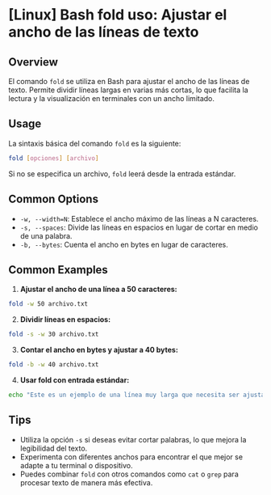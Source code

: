 # [Linux] Bash fold uso: Ajustar el ancho de las líneas de texto

## Overview
El comando `fold` se utiliza en Bash para ajustar el ancho de las líneas de texto. Permite dividir líneas largas en varias más cortas, lo que facilita la lectura y la visualización en terminales con un ancho limitado.

## Usage
La sintaxis básica del comando `fold` es la siguiente:

```bash
fold [opciones] [archivo]
```

Si no se especifica un archivo, `fold` leerá desde la entrada estándar.

## Common Options
- `-w, --width=N`: Establece el ancho máximo de las líneas a N caracteres.
- `-s, --spaces`: Divide las líneas en espacios en lugar de cortar en medio de una palabra.
- `-b, --bytes`: Cuenta el ancho en bytes en lugar de caracteres.

## Common Examples

1. **Ajustar el ancho de una línea a 50 caracteres:**

```bash
fold -w 50 archivo.txt
```

2. **Dividir líneas en espacios:**

```bash
fold -s -w 30 archivo.txt
```

3. **Contar el ancho en bytes y ajustar a 40 bytes:**

```bash
fold -b -w 40 archivo.txt
```

4. **Usar fold con entrada estándar:**

```bash
echo "Este es un ejemplo de una línea muy larga que necesita ser ajustada." | fold -w 20
```

## Tips
- Utiliza la opción `-s` si deseas evitar cortar palabras, lo que mejora la legibilidad del texto.
- Experimenta con diferentes anchos para encontrar el que mejor se adapte a tu terminal o dispositivo.
- Puedes combinar `fold` con otros comandos como `cat` o `grep` para procesar texto de manera más efectiva.
